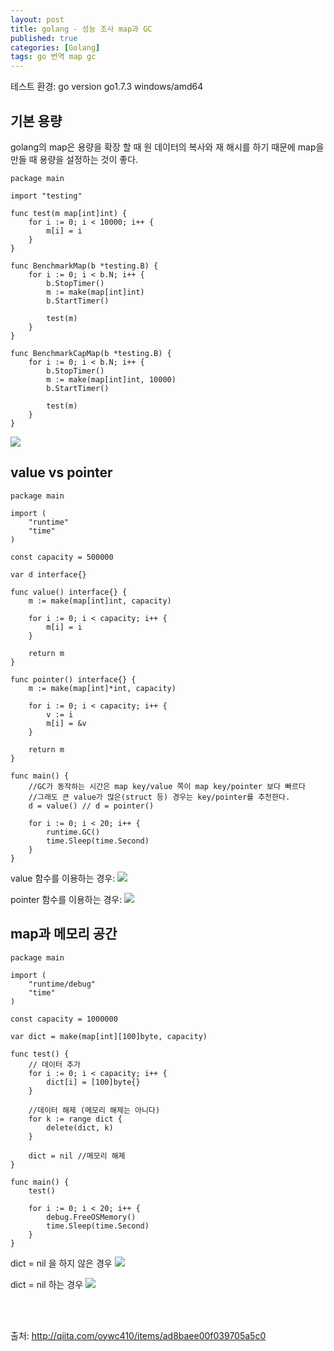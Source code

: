 ```yaml
---
layout: post
title: golang - 성능 조사 map과 GC
published: true
categories: [Golang]
tags: go 번역 map gc
---
```

테스트 환경: go version go1.7.3 windows/amd64  
  
## 기본 용량
golang의 map은 용량을 확장 할 때 원 데이터의 복사와 재 해시를 하기 때문에 map을 만들 때 용량을 설정하는 것이 좋다.  
```
package main

import "testing"

func test(m map[int]int) {
    for i := 0; i < 10000; i++ {
        m[i] = i
    }
}

func BenchmarkMap(b *testing.B) {
    for i := 0; i < b.N; i++ {
        b.StopTimer()
        m := make(map[int]int)
        b.StartTimer()

        test(m)
    }
}

func BenchmarkCapMap(b *testing.B) {
    for i := 0; i < b.N; i++ {
        b.StopTimer()
        m := make(map[int]int, 10000)
        b.StartTimer()

        test(m)
    }
}
```  
  
<img src="https://qiita-image-store.s3.amazonaws.com/0/138880/2b180af0-6f44-c83f-9d3b-5cae547ec602.png">    
  
  
## value vs pointer
```
package main

import (
    "runtime"
    "time"
)

const capacity = 500000

var d interface{}

func value() interface{} {
    m := make(map[int]int, capacity)

    for i := 0; i < capacity; i++ {
        m[i] = i
    }

    return m
}

func pointer() interface{} {
    m := make(map[int]*int, capacity)

    for i := 0; i < capacity; i++ {
        v := i
        m[i] = &v
    }

    return m
}

func main() {
    //GC가 동작하는 시간은 map key/value 쪽이 map key/pointer 보다 빠르다
    //그래도 큰 value가 많은(struct 등) 경우는 key/pointer를 추천한다.
    d = value() // d = pointer()

    for i := 0; i < 20; i++ {
        runtime.GC()
        time.Sleep(time.Second)
    }
}
```

value 함수를 이용하는 경우:
<img src="https://qiita-image-store.s3.amazonaws.com/0/138880/243e11ee-f430-3b80-1e20-aa9baef16fa2.png">
  
pointer 함수를 이용하는 경우:
<img src="https://qiita-image-store.s3.amazonaws.com/0/138880/55dc6775-73f0-ebe2-9e85-d9834103adac.png">
  
  
## map과 메모리 공간
```
package main

import (
    "runtime/debug"
    "time"
)

const capacity = 1000000

var dict = make(map[int][100]byte, capacity)

func test() {
    // 데이터 추가
    for i := 0; i < capacity; i++ {
        dict[i] = [100]byte{}
    }

    //데이터 해제 (메모리 해제는 아니다)
    for k := range dict {
        delete(dict, k)
    }

    dict = nil //메모리 해제
}

func main() {
    test()

    for i := 0; i < 20; i++ {
        debug.FreeOSMemory()
        time.Sleep(time.Second)
    }
}
```
  
dict = nil 을 하지 않은 경우
<img src="https://qiita-image-store.s3.amazonaws.com/0/138880/c2497276-22e5-d3b0-2d98-1d9135d97d96.png">
  
dict = nil 하는 경우
<img src="https://qiita-image-store.s3.amazonaws.com/0/138880/71359d8d-85e1-f50b-bdad-337946b7a45e.png">
  
      
    
<br>
<br>  

출처: http://qiita.com/oywc410/items/ad8baee00f039705a5c0